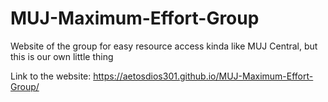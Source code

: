 # MUJ-Maximum-Effort-Group
Website of the group for easy resource access kinda like MUJ Central, but this is our own little thing

Link to the website: https://aetosdios301.github.io/MUJ-Maximum-Effort-Group/